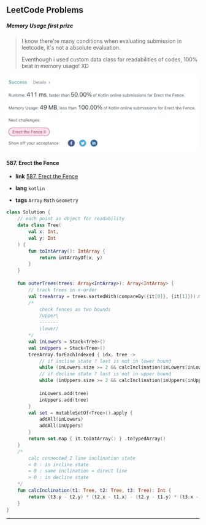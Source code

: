 ## LeetCode Problems

##### Memory Usage first prize

> I know there're many conditions when evaluating submission in leetcode, it's not a absolute evaluation.
>
> Eventhough i used custom data class for readabilities of codes, 100% beat in memory usage! XD

<img src="../../assets/leetcode_587_prize.png" alt="leetcode_587_prize.png" style="zoom:50%;" />

#### 

#### 587. Erect the Fence

- **link**  [587. Erect the Fence](https://leetcode.com/problems/erect-the-fence/)

- **lang**  `kotlin` 
- **tags** `Array` `Math` `Geometry`

```kotlin
class Solution {
    // each point as object for readability
    data class Tree(
        val x: Int,
        val y: Int
    ) {
        fun toIntArray(): IntArray {
            return intArrayOf(x, y)
        }
    }
    
    fun outerTrees(trees: Array<IntArray>): Array<IntArray> {
        // track trees in x-order
        val treeArray = trees.sortedWith(compareBy({it[0]}, {it[1]})).map { Tree(it[0], it[1]) }
        /*
            check fences as two bounds
            /upper\ 
            -------
            \lower/
        */
        val inLowers = Stack<Tree>()
        val inUppers = Stack<Tree>()
        treeArray.forEachIndexed { idx, tree ->
            // if incline state ? last is not in lower bound
            while (inLowers.size >= 2 && calcInclination(inLowers[inLowers.size-2], inLowers.peek(), tree) > 0) inLowers.pop()
            // if decline state ? last is not in upper bound
            while (inUppers.size >= 2 && calcInclination(inUppers[inUppers.size-2], inUppers.peek(), tree) < 0) inUppers.pop()
            
            inLowers.add(tree)
            inUppers.add(tree)
        }
        val set = mutableSetOf<Tree>().apply {
            addAll(inLowers)
            addAll(inUppers)
        }
        return set.map { it.toIntArray() } .toTypedArray()
    }
    /*
        calc connected 2 line inclination state
        < 0 : in incline state
        = 0 : same inclination = direct line
        > 0 : in decline state
    */
    fun calcInclination(t1: Tree, t2: Tree, t3: Tree): Int {
        return (t3.y - t2.y) * (t2.x - t1.x) - (t2.y - t1.y) * (t3.x - t2.x)
    }
}
```

---

